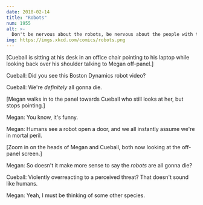 ```yaml
---
date: 2018-02-14
title: "Robots"
num: 1955
alt: >-
  Don't be nervous about the robots, be nervous about the people with the resources to build them.
img: https://imgs.xkcd.com/comics/robots.png
---
```

[Cueball is sitting at his desk in an office chair pointing to his laptop while looking back over his shoulder talking to Megan off-panel.]

Cueball: Did you see this Boston Dynamics robot video?

Cueball: We're *definitely* all gonna die.

[Megan walks in to the panel towards Cueball who still looks at her, but stops pointing.]

Megan: You know, it's funny.

Megan: Humans see a robot open a door, and we all instantly assume we're in mortal peril.

[Zoom in on the heads of Megan and Cueball, both now looking at the off-panel screen.]

Megan: So doesn't it make more sense to say the *robots* are all gonna die?

Cueball: Violently overreacting to a perceived threat? That doesn't sound like humans.

Megan: Yeah, I must be thinking of some other species.